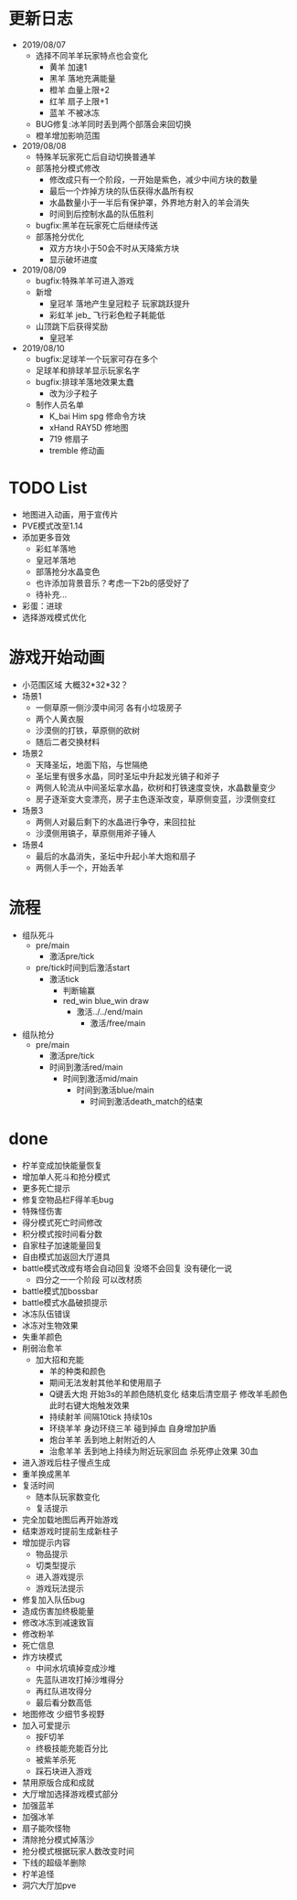 # 更新日志

* 2019/08/07
	* 选择不同羊羊玩家特点也会变化
		* 黄羊 加速1
		* 黑羊 落地充满能量
		* 橙羊 血量上限+2
		* 红羊 扇子上限+1
		* 蓝羊 不被冰冻
	* BUG修复:冰羊同时丢到两个部落会来回切换
	* 橙羊增加影响范围
* 2019/08/08
	* 特殊羊玩家死亡后自动切换普通羊
	* 部落抢分模式修改
		* 修改成只有一个阶段，一开始是紫色，减少中间方块的数量
		* 最后一个炸掉方块的队伍获得水晶所有权
		* 水晶数量小于一半后有保护罩，外界地方射入的羊会消失
		* 时间到后控制水晶的队伍胜利
	* bugfix:黑羊在玩家死亡后继续传送
	* 部落抢分优化
		* 双方方块小于50会不时从天降紫方块
		* 显示破坏进度
* 2019/08/09
	* bugfix:特殊羊羊可进入游戏
	* 新增
		* 皇冠羊 落地产生皇冠粒子 玩家跳跃提升
		* 彩虹羊 jeb_ 飞行彩色粒子耗能低
	* 山顶跳下后获得奖励
		* 皇冠羊
* 2019/08/10
	* bugfix:足球羊一个玩家可存在多个
	* 足球羊和排球羊显示玩家名字
	* bugfix:排球羊落地效果太蠢
		* 改为沙子粒子
	* 制作人员名单
		* K_bai Him spg 修命令方块
		* xHand RAY5D 修地图
		* 719 修扇子
		* tremble 修动画



# TODO List

* 地图进入动画，用于宣传片
* PVE模式改至1.14
* 添加更多音效
	* 彩虹羊落地
	* 皇冠羊落地
	* 部落抢分水晶变色
	* 也许添加背景音乐？考虑一下2b的感受好了
	* 待补充...
* 彩蛋：进球
* 选择游戏模式优化



# 游戏开始动画

* 小范围区域 大概32\*32\*32？
* 场景1
	* 一侧草原一侧沙漠中间河 各有小垃圾房子
	* 两个人黄衣服
	* 沙漠侧的打铁，草原侧的砍树
	* 随后二者交换材料
* 场景2
	* 天降圣坛，地面下陷，与世隔绝
	* 圣坛里有很多水晶，同时圣坛中升起发光镐子和斧子
	* 两侧人轮流从中间圣坛拿水晶，砍树和打铁速度变快，水晶数量变少
	* 房子逐渐变大变漂亮，房子主色逐渐改变，草原侧变蓝，沙漠侧变红
* 场景3
	* 两侧人对最后剩下的水晶进行争夺，来回拉扯
	* 沙漠侧用镐子，草原侧用斧子锤人
* 场景4
	* 最后的水晶消失，圣坛中升起小羊大炮和扇子
	* 两侧人手一个，开始丢羊


# 流程

* 组队死斗
	* pre/main
		* 激活pre/tick
	* pre/tick时间到后激活start
		* 激活tick
			* 判断输赢
			* red_win blue_win draw
				* 激活../../end/main
					* 激活/free/main
* 组队抢分
	* pre/main
		* 激活pre/tick
		* 时间到激活red/main
			* 时间到激活mid/main
				* 时间到激活blue/main
					* 时间到激活death_match的结束




# done

* 柠羊变成加快能量恢复
* 增加单人死斗和抢分模式
* 更多死亡提示
* 修复空物品栏F得羊毛bug
* 特殊怪伤害
* 得分模式死亡时间修改
* 积分模式按时间看分数
* 自家柱子加速能量回复
* 自由模式加返回大厅道具
* battle模式改成有塔会自动回复 没塔不会回复 没有硬化一说
	* 四分之一一个阶段 可以改材质
* battle模式加bossbar
* battle模式水晶破损提示
* 冰冻队伍错误
* 冰冻对生物效果
* 失重羊颜色
* 削弱治愈羊
  * 加大招和充能
	* 羊的种类和颜色
	* 期间无法发射其他羊和使用扇子
	* Q键丢大炮 开始3s的羊颜色随机变化 结束后清空扇子 修改羊毛颜色 此时右键大炮触发效果
	* 持续射羊 间隔10tick 持续10s
	* 环绕羊羊 身边环绕三羊 碰到掉血 自身增加护盾
	* 炮台羊羊 丢到地上射附近的人
	* 治愈羊羊 丢到地上持续为附近玩家回血 杀死停止效果 30血
* 进入游戏后柱子慢点生成
* 重羊换成黑羊
* 复活时间
	* 随本队玩家数变化
	* 复活提示
* 完全加载地图后再开始游戏
* 结束游戏时提前生成新柱子
* 增加提示内容
	* 物品提示
	* 切类型提示
	* 进入游戏提示
	* 游戏玩法提示
* 修复加入队伍bug
* 造成伤害加终极能量
* 修改冰冻到减速致盲
* 修改粉羊
* 死亡信息
* 炸方块模式
	* 中间水坑填掉变成沙堆
	* 先蓝队进攻打掉沙堆得分
	* 再红队进攻得分
	* 最后看分数高低
* 地图修改 少细节多视野
* 加入可爱提示
	* 按F切羊
	* 终极技能充能百分比
	* 被紫羊杀死
	* 踩石块进入游戏
* 禁用原版合成和成就
* 大厅增加选择游戏模式部分
* 加强蓝羊
* 加强冰羊
* 扇子能吹怪物
* 清除抢分模式掉落沙
* 抢分模式根据玩家人数改变时间
* 下线的超级羊删除
* 柠羊追怪
* 洞穴大厅加pve
